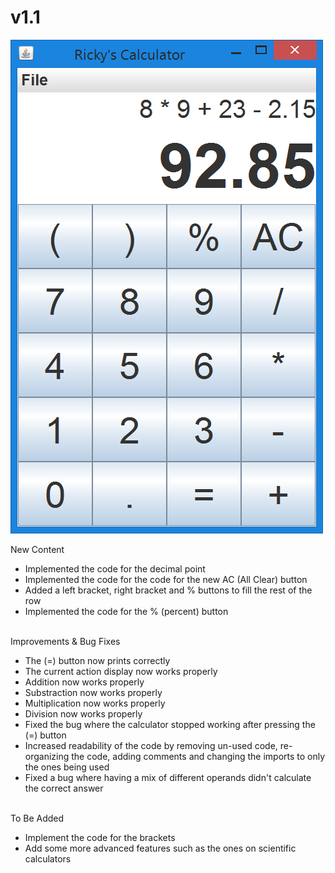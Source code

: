 # v1.1

![alt tag](https://github.com/Rickydam/Java-Calculator/blob/master/v1.1/v1.1.png)

New Content
- Implemented the code for the decimal point
- Implemented the code for the code for the new AC (All Clear) button
- Added a left bracket, right bracket and % buttons to fill the rest of the row
- Implemented the code for the % (percent) button <br /> <br />

Improvements & Bug Fixes
- The (=) button now prints correctly
- The current action display now works properly
- Addition now works properly
- Substraction now works properly
- Multiplication now works properly
- Division now works properly
- Fixed the bug where the calculator stopped working after pressing the (=) button
- Increased readability of the code by removing un-used code, re-organizing the code, adding comments and 
  changing the imports to only the ones being used
- Fixed a bug where having a mix of different operands didn't calculate the
  correct answer <br /> <br />
  
To Be Added
- Implement the code for the brackets
- Add some more advanced features such as the ones on scientific calculators
